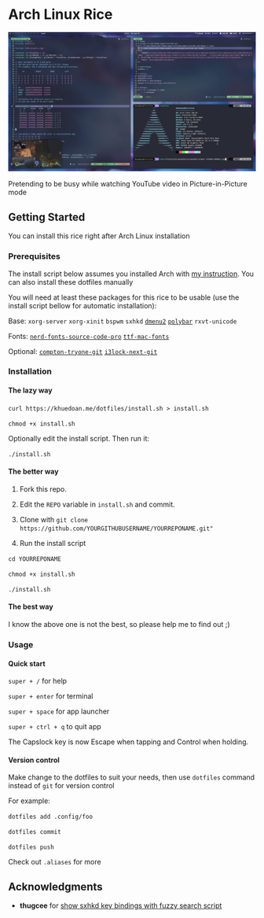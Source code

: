 # Arch Linux Rice

![Screenshot](Pictures/Screenshots/screenshot-20190419-021103.jpeg)

Pretending to be busy while watching YouTube video in Picture-in-Picture mode

## Getting Started

You can install this rice right after Arch Linux installation

### Prerequisites

The install script below assumes you installed Arch with [my instruction](https://github.com/khuedoan98/archguide). You can also install these dotfiles manually

You will need at least these packages for this rice to be usable (use the install script bellow for automatic installation):

Base:
`xorg-server`
`xorg-xinit`
`bspwm`
`sxhkd`
[`dmenu2`](https://aur.archlinux.org/packages/dmenu2/)
[`polybar`](https://aur.archlinux.org/packages/polybar/)
`rxvt-unicode`

Fonts:
[`nerd-fonts-source-code-pro`](https://aur.archlinux.org/packages/nerd-fonts-source-code-pro/)
[`ttf-mac-fonts`](https://aur.archlinux.org/packages/ttf-mac-fonts/)

Optional:
[`compton-tryone-git`](https://aur.archlinux.org/packages/compton-tryone-git/)
[`i3lock-next-git`](https://aur.archlinux.org/packages/i3lock-next-git/)

### Installation

#### The lazy way

`curl https://khuedoan.me/dotfiles/install.sh > install.sh`

`chmod +x install.sh`

Optionally edit the install script. Then run it:

`./install.sh`

#### The better way

1. Fork this repo.

2. Edit the `REPO` variable in `install.sh` and commit.

3. Clone with `git clone https://github.com/YOURGITHUBUSERNAME/YOURREPONAME.git"`

4. Run the install script

`cd YOURREPONAME`

`chmod +x install.sh`

`./install.sh`

#### The best way

I know the above one is not the best, so please help me to find out ;)

### Usage

#### Quick start

`super + /`        for help

`super + enter`    for terminal

`super + space`    for app launcher

`super + ctrl + q` to quit app

The Capslock key is now Escape when tapping and Control when holding.

#### Version control

Make change to the dotfiles to suit your needs, then use `dotfiles` command instead of `git` for version control

For example:

`dotfiles add .config/foo`

`dotfiles commit`

`dotfiles push`

Check out `.aliases` for more

## Acknowledgments

- **thugcee** for [show sxhkd key bindings with fuzzy search script](https://www.reddit.com/r/bspwm/comments/aejyze/tip_show_sxhkd_keybindings_with_fuzzy_search/)
